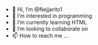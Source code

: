 - 👋 Hi, I’m @Nejjarito1
- 👀 I’m interested in programming 
- 🌱 I’m currently learning HTML
- 💞️ I’m looking to collaborate on 
- 📫 How to reach me ...

<!---
Nejjarito1/Nejjarito1 is a ✨ special ✨ repository because its `README.md` (this file) appears on your GitHub profile.
You can click the Preview link to take a look at your changes.
--->

